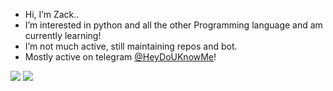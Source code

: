 - Hi, I’m Zack..
- I’m interested in python and all the other Programming language and am currently learning!
- I’m not much active, still maintaining repos and bot.
- Mostly active on telegram [@HeyDoUKnowMe](https://t.me/HeyDoUKnowMe)!


<img src='https://github-readme-stats.vercel.app/api?username=Zack-Bloodshot&title_color=880088&text_color=880088&icon_color=880088&bg_color=000000&hide_border=true'>
<img src='https://github-readme-stats.vercel.app/api/top-langs/?username=Zack-Bloodshot&layout=compact&title_color=880088&text_color=880088&icon_color=880088&bg_color=000000&hide_border=true>'>




<!---
Zack-Bloodshot/Zack-Bloodshot is a ✨ special ✨ repository because its `README.md` (this file) appears on your GitHub profile.
You can click the Preview link to take a look at your changes.
--->

